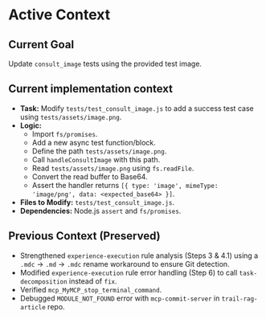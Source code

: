 # Active Context

## Current Goal
Update `consult_image` tests using the provided test image.

## Current implementation context
-   **Task:** Modify `tests/test_consult_image.js` to add a success test case using `tests/assets/image.png`.
-   **Logic:**
    -   Import `fs/promises`.
    -   Add a new async test function/block.
    -   Define the path `tests/assets/image.png`.
    -   Call `handleConsultImage` with this path.
    -   Read `tests/assets/image.png` using `fs.readFile`.
    -   Convert the read buffer to Base64.
    -   Assert the handler returns `[{ type: 'image', mimeType: 'image/png', data: <expected_base64> }]`.
-   **Files to Modify:** `tests/test_consult_image.js`.
-   **Dependencies:** Node.js `assert` and `fs/promises`.

## Previous Context (Preserved)
- Strengthened `experience-execution` rule analysis (Steps 3 & 4.1) using a `.mdc` -> `.md` -> `.mdc` rename workaround to ensure Git detection.
- Modified `experience-execution` rule error handling (Step 6) to call `task-decomposition` instead of `fix`.
- Verified `mcp_MyMCP_stop_terminal_command`.
- Debugged `MODULE_NOT_FOUND` error with `mcp-commit-server` in `trail-rag-article` repo.